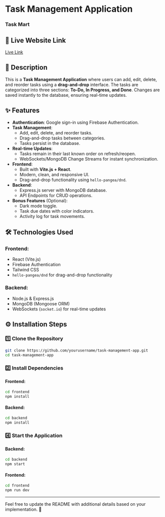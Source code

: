 # Task Management Application
### Task Mart

## 🚀 Live Website Link
[Live Link](https://task--mangement-app.web.app/) 

## 📜 Description
This is a **Task Management Application** where users can add, edit, delete, and reorder tasks using a **drag-and-drop** interface. The tasks are categorized into three sections: **To-Do, In Progress, and Done**. Changes are saved instantly to the database, ensuring real-time updates.

## ✨ Features
- **Authentication**: Google sign-in using Firebase Authentication.
- **Task Management**:
  - Add, edit, delete, and reorder tasks.
  - Drag-and-drop tasks between categories.
  - Tasks persist in the database.
- **Real-time Updates**:
  - Tasks remain in their last known order on refresh/reopen.
  - WebSockets/MongoDB Change Streams for instant synchronization.
- **Frontend**:
  - Built with **Vite.js + React**.
  - Modern, clean, and responsive UI.
  - Drag-and-drop functionality using `hello-pangea/dnd`.
- **Backend**:
  - Express.js server with MongoDB database.
  - API Endpoints for CRUD operations.
- **Bonus Features** (Optional):
  - Dark mode toggle.
  - Task due dates with color indicators.
  - Activity log for task movements.

## 🛠 Technologies Used
### Frontend:
- React (Vite.js)
- Firebase Authentication
- Tailwind CSS
- `hello-pangea/dnd` for drag-and-drop functionality

### Backend:
- Node.js & Express.js
- MongoDB (Mongoose ORM)
- WebSockets (`socket.io`) for real-time updates

## ⚙️ Installation Steps

### 1️⃣ Clone the Repository
```sh
git clone https://github.com/yourusername/task-management-app.git
cd task-management-app
```

### 2️⃣ Install Dependencies
#### Frontend:
```sh
cd frontend
npm install
```
#### Backend:
```sh
cd backend
npm install
```

### 4️⃣ Start the Application
#### Backend:
```sh
cd backend
npm start
```
#### Frontend:
```sh
cd frontend
npm run dev
```
---
Feel free to update the README with additional details based on your implementation. 🚀
